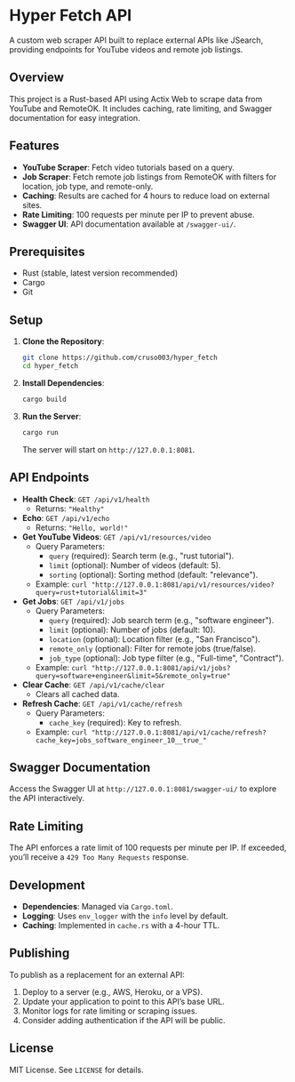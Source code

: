 # Hyper Fetch API

A custom web scraper API built to replace external APIs like JSearch, providing endpoints for YouTube videos and remote job listings.

## Overview

This project is a Rust-based API using Actix Web to scrape data from YouTube and RemoteOK. It includes caching, rate limiting, and Swagger documentation for easy integration.

## Features

- **YouTube Scraper**: Fetch video tutorials based on a query.
- **Job Scraper**: Fetch remote job listings from RemoteOK with filters for location, job type, and remote-only.
- **Caching**: Results are cached for 4 hours to reduce load on external sites.
- **Rate Limiting**: 100 requests per minute per IP to prevent abuse.
- **Swagger UI**: API documentation available at `/swagger-ui/`.

## Prerequisites

- Rust (stable, latest version recommended)
- Cargo
- Git

## Setup

1. **Clone the Repository**:

   ```bash
   git clone https://github.com/cruso003/hyper_fetch
   cd hyper_fetch
   ```

2. **Install Dependencies**:

   ```bash
   cargo build
   ```

3. **Run the Server**:

   ```bash
   cargo run
   ```

   The server will start on `http://127.0.0.1:8081`.

## API Endpoints

- **Health Check**: `GET /api/v1/health`
  - Returns: `"Healthy"`
- **Echo**: `GET /api/v1/echo`
  - Returns: `"Hello, world!"`
- **Get YouTube Videos**: `GET /api/v1/resources/video`
  - Query Parameters:
    - `query` (required): Search term (e.g., "rust tutorial").
    - `limit` (optional): Number of videos (default: 5).
    - `sorting` (optional): Sorting method (default: "relevance").
  - Example: `curl "http://127.0.0.1:8081/api/v1/resources/video?query=rust+tutorial&limit=3"`
- **Get Jobs**: `GET /api/v1/jobs`
  - Query Parameters:
    - `query` (required): Job search term (e.g., "software engineer").
    - `limit` (optional): Number of jobs (default: 10).
    - `location` (optional): Location filter (e.g., "San Francisco").
    - `remote_only` (optional): Filter for remote jobs (true/false).
    - `job_type` (optional): Job type filter (e.g., "Full-time", "Contract").
  - Example: `curl "http://127.0.0.1:8081/api/v1/jobs?query=software+engineer&limit=5&remote_only=true"`
- **Clear Cache**: `GET /api/v1/cache/clear`
  - Clears all cached data.
- **Refresh Cache**: `GET /api/v1/cache/refresh`
  - Query Parameters:
    - `cache_key` (required): Key to refresh.
  - Example: `curl "http://127.0.0.1:8081/api/v1/cache/refresh?cache_key=jobs_software_engineer_10__true_"`

## Swagger Documentation

Access the Swagger UI at `http://127.0.0.1:8081/swagger-ui/` to explore the API interactively.

## Rate Limiting

The API enforces a rate limit of 100 requests per minute per IP. If exceeded, you’ll receive a `429 Too Many Requests` response.

## Development

- **Dependencies**: Managed via `Cargo.toml`.
- **Logging**: Uses `env_logger` with the `info` level by default.
- **Caching**: Implemented in `cache.rs` with a 4-hour TTL.

## Publishing

To publish as a replacement for an external API:

1. Deploy to a server (e.g., AWS, Heroku, or a VPS).
2. Update your application to point to this API’s base URL.
3. Monitor logs for rate limiting or scraping issues.
4. Consider adding authentication if the API will be public.

## License

MIT License. See `LICENSE` for details.
